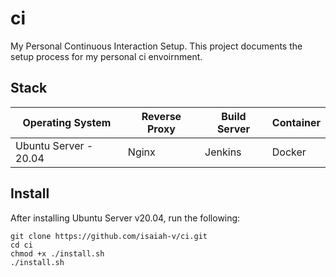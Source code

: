 # ci
My Personal Continuous Interaction Setup. This project documents the setup process for my personal ci envoirnment.

## Stack
| Operating System      | Reverse Proxy | Build Server | Container |
|-----------------------|---------------|--------------|-----------|
| Ubuntu Server - 20.04 | Nginx         | Jenkins      | Docker    |

## Install
After installing Ubuntu Server v20.04, run the following:
```
git clone https://github.com/isaiah-v/ci.git
cd ci
chmod +x ./install.sh
./install.sh
```
